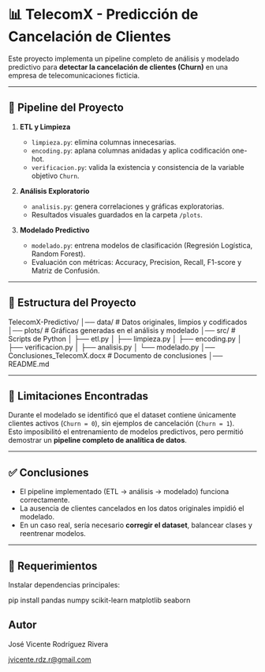 # 📊 TelecomX - Predicción de Cancelación de Clientes

Este proyecto implementa un pipeline completo de análisis y modelado predictivo para **detectar la cancelación de clientes (Churn)** en una empresa de telecomunicaciones ficticia.

---

## 🚀 Pipeline del Proyecto

1. **ETL y Limpieza**
   - `limpieza.py`: elimina columnas innecesarias.
   - `encoding.py`: aplana columnas anidadas y aplica codificación one-hot.
   - `verificacion.py`: valida la existencia y consistencia de la variable objetivo `Churn`.

2. **Análisis Exploratorio**
   - `analisis.py`: genera correlaciones y gráficas exploratorias.
   - Resultados visuales guardados en la carpeta `/plots`.

3. **Modelado Predictivo**
   - `modelado.py`: entrena modelos de clasificación (Regresión Logística, Random Forest).
   - Evaluación con métricas: Accuracy, Precision, Recall, F1-score y Matriz de Confusión.

---

## 📁 Estructura del Proyecto

TelecomX-Predictivo/
│── data/ # Datos originales, limpios y codificados
│── plots/ # Gráficas generadas en el análisis y modelado
│── src/ # Scripts de Python
│ ├── etl.py
│ ├── limpieza.py
│ ├── encoding.py
│ ├── verificacion.py
│ ├── analisis.py
│ └── modelado.py
│── Conclusiones_TelecomX.docx # Documento de conclusiones
│── README.md


---

## 📌 Limitaciones Encontradas

Durante el modelado se identificó que el dataset contiene únicamente clientes activos (`Churn = 0`), sin ejemplos de cancelación (`Churn = 1`).  
Esto imposibilitó el entrenamiento de modelos predictivos, pero permitió demostrar un **pipeline completo de analítica de datos**.

---

## ✅ Conclusiones

- El pipeline implementado (ETL → análisis → modelado) funciona correctamente.  
- La ausencia de clientes cancelados en los datos originales impidió el modelado.  
- En un caso real, sería necesario **corregir el dataset**, balancear clases y reentrenar modelos.  

---

## 🔧 Requerimientos

Instalar dependencias principales:

pip install pandas numpy scikit-learn matplotlib seaborn

## Autor
José Vicente Rodríguez Rivera

jvicente.rdz.r@gmail.com